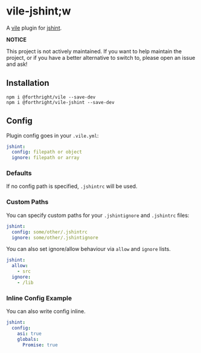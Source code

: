 # vile-jshint;w

A [vile](https://vile.io) plugin for [jshint](http://jshint.com).

**NOTICE**

This project is not actively maintained. If you want to
help maintain the project, or if you have a better
alternative to switch to, please open an issue and ask!

## Installation

    npm i @forthright/vile --save-dev
    npm i @forthright/vile-jshint --save-dev

## Config

Plugin config goes in your `.vile.yml`:

```yaml
jshint:
  config: filepath or object
  ignore: filepath or array
```

### Defaults

If no config path is specified, `.jshintrc` will be used.

### Custom Paths

You can specify custom paths for your `.jshintignore` and
`.jshintrc` files:

```yaml
jshint:
  config: some/other/.jshintrc
  ignore: some/other/.jshintignore
```

You can also set ignore/allow behaviour via `allow` and `ignore` lists.

```yaml
jshint:
  allow:
    - src
  ignore:
    - /lib
```

### Inline Config Example

You can also write config inline.

```yaml
jshint:
  config:
    asi: true
    globals:
      Promise: true
```
